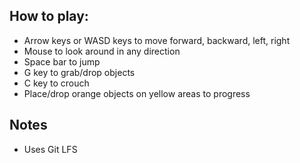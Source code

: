 ## How to play:
- Arrow keys or WASD keys to move forward, backward, left, right
- Mouse to look around in any direction
- Space bar to jump
- G key to grab/drop objects
- C key to crouch
- Place/drop orange objects on yellow areas to progress

## Notes
- Uses Git LFS

